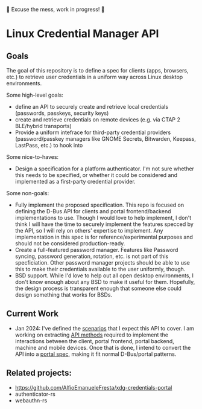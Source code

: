 🚧 Excuse the mess, work in progress! 🚧

# Linux Credential Manager API

## Goals

The goal of this repository is to define a spec for clients (apps, browsers,
etc.) to retrieve user credentials in a uniform way across Linux desktop
environments. 

Some high-level goals:

- define an API to securely create and retrieve local credentials
  (passwords, passkeys, security keys)
- create and retrieve credentials on remote devices (e.g. via CTAP 2 BLE/hybrid
  transports)
- Provide a uniform intefrace for third-party credential providers
  (password/passkey managers like GNOME Secrets, Bitwarden, Keepass, LastPass,
  etc.) to hook into

Some nice-to-haves:
- Design a specification for a platform authenticator. I'm not sure whether this
needs to be specified, or whether it could be considered and implemented as a
first-party credential provider.

Some non-goals:

- Fully implement the proposed specification. This repo is focused on defining
the D-Bus API for clients and portal frontend/backend implementations to use.
Though I would love to help implement, I don't think I will have the time to
securely implement the features specced by the API, so I will rely on others'
expertise to implement. Any implementation in this spec is for reference/experimental purposes and should not be considered production-ready.
- Create a full-featured password manager. Features like Password syncing,
password generation, rotation, etc. is not part of this specficiation. Other
password manager projects should be able to use this to make their credentials
available to the user uniformly, though. 
- BSD support. While I'd love to help out all open desktop environments, I don't
know enough about any BSD to make it useful for them. Hopefully, the design
process is transparent enough that someone else could design something that
works for BSDs.

## Current Work

- Jan 2024: I've defined the [scenarios](doc/scenarios.md) that I expect this
API to cover. I am working on extracting [API methods](doc/api.md) required to
implement the interactions between the client, portal frontend, portal backend,
machine and mobile devices. Once that is done, I intend to convert the API into
a [portal spec](doc/design-doc.md), making it fit normal D-Bus/portal patterns.

## Related projects:
- https://github.com/AlfioEmanueleFresta/xdg-credentials-portal
- authenticator-rs
- webauthn-rs